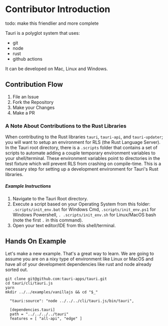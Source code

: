 # Contributor Introduction

todo: make this friendlier and more complete

Tauri is a polyglot system that uses:
- git
- node
- rust
- github actions

It can be developed on Mac, Linux and Windows.

## Contribution Flow
1. File an Issue
2. Fork the Repository
3. Make your Changes
4. Make a PR

### A Note About Contributions to the Rust Libraries
When contributing to the Rust libraries `tauri`, `tauri-api`, and `tauri-updater`; you will want to setup an environment for RLS (the Rust Language Server). In the Tauri root directory, there is a `.scripts` folder that contains a set of scripts to automate adding a couple temporary environment variables to your shell/terminal. These environment variables point to directories in the test fixture which will prevent RLS from crashing on compile-time.  This is a necessary step for setting up a development environment for Tauri's Rust libraries.

##### *Example Instructions*
1. Navigate to the Tauri Root directory.
2. Execute a script based on your Operating System from this folder: `.scripts/init_env.bat` for Windows Cmd, `.scripts/init_env.ps1` for Windows Powershell, `. .scripts/init_env.sh` for Linux/MacOS bash (note the first `.` in this command).
3. Open your text editor/IDE from this shell/terminal.

## Hands On Example
Let's make a new example. That's a great way to learn. We are going to assume you are on a nixy type of environment like Linux or MacOS and have all of your development dependencies like rust and node already sorted out.

```
git clone git@github.com:tauri-apps/tauri.git
cd tauri/cli/tauri.js
yarn
mkdir ../../examples/vanillajs && cd "$_"
```

```
  "tauri:source": "node ../../../cli/tauri.js/bin/tauri",
```

```
  [dependencies.tauri]
  path = "../../../../tauri"
  features = [ "all-api", "edge" ]
```
